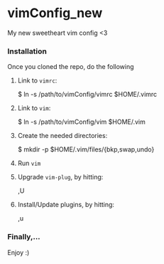 # vimConfig_new
My new sweetheart vim config &lt;3


### Installation
Once you cloned the repo, do the following

1. Link to `vimrc`:

    $ ln -s /path/to/vimConfig/vimrc $HOME/.vimrc


2. Link to `vim`:

    $ ln -s /path/to/vimConfig/vim $HOME/.vim

3. Create the needed directories:

    $ mkdir -p $HOME/.vim/files/{bkp,swap,undo}

4. Run `vim`

5. Upgrade `vim-plug`, by hitting:

    ,U

6. Install/Update plugins, by hitting:

    ,u


### Finally,...
Enjoy :)

